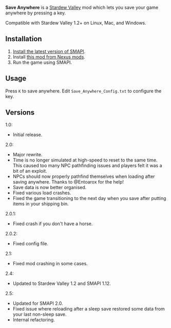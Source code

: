**Save Anywhere** is a [Stardew Valley](http://stardewvalley.net/) mod which lets you save your
game anywhere by pressing a key.

Compatible with Stardew Valley 1.2+ on Linux, Mac, and Windows.

## Installation
1. [Install the latest version of SMAPI](https://github.com/Pathoschild/SMAPI/releases).
2. Install [this mod from Nexus mods](http://www.nexusmods.com/stardewvalley/mods/444).
3. Run the game using SMAPI.

## Usage
Press `K` to save anywhere. Edit `Save_Anywhere_Config.txt` to configure the key.

## Versions
1.0:
* Initial release.

2.0:
* Major rewrite.
* Time is no longer simulated at high-speed to reset to the same time. This caused too many NPC pathfinding issues and players felt it was a bit of an exploit.
* NPCs should now properly pathfind themselves when loading after saving anywhere. Thanks to @Entoarox for the help!
* Save data is now better organised.
* Fixed various load crashes.
* Fixed the game transitioning to the next day when you save after putting items in your shipping bin.

2.0.1:
* Fixed crash if you don't have a horse.

2.0.2:
* Fixed config file.

2.1:
* Fixed mod crashing in some cases.

2.4:
* Updated to Stardew Valley 1.2 and SMAPI 1.12.

2.5:
* Updated for SMAPI 2.0.
* Fixed issue where reloading after a sleep save restored some data from your last non-sleep save.
* Internal refactoring.
